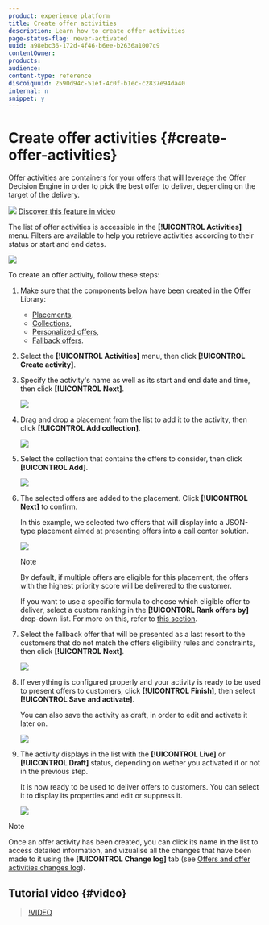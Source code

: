 ```yaml
---
product: experience platform
title: Create offer activities
description: Learn how to create offer activities
page-status-flag: never-activated
uuid: a98ebc36-172d-4f46-b6ee-b2636a1007c9
contentOwner:
products:
audience:
content-type: reference
discoiquuid: 2590d94c-51ef-4c0f-b1ec-c2837e94da40
internal: n
snippet: y
---
```


# Create offer activities {#create-offer-activities}

Offer activities are containers for your offers that will leverage the Offer Decision Engine in order to pick the best offer to deliver, depending on the target of the delivery.

![](../assets/do-not-localize/how-to-video.png) [Discover this feature in video](#video)

The list of offer activities is accessible in the **[!UICONTROL Activities]** menu. Filters are available to help you retrieve activities according to their status or start and end dates.

![](../assets/activities-list.png)

To create an offer activity, follow these steps:

1. Make sure that the components below have been created in the Offer Library:

    * [Placements](../offer-library/creating-placements.md),
    * [Collections](../offer-library/creating-collections.md),
    * [Personalized offers](../offer-library/creating-personalized-offers.md),
    * [Fallback offers](../offer-library/creating-fallback-offers.md).

1. Select the **[!UICONTROL Activities]** menu, then click **[!UICONTROL Create activity]**.

1. Specify the activity's name as well as its start and end date and time, then click **[!UICONTROL Next]**.

    ![](../assets/activities-name.png)

1. Drag and drop a placement from the list to add it to the activity, then click **[!UICONTROL Add collection]**.

    ![](../assets/activities-placement.png)

1. Select the collection that contains the offers to consider, then click **[!UICONTROL Add]**.

    ![](../assets/activities-collection.png)

1. The selected offers are added to the placement. Click **[!UICONTROL Next]** to confirm.

    In this example, we selected two offers that will display into a JSON-type placement aimed at presenting offers into a call center solution.

    ![](../assets/offers-added.png)

    >[!NOTE]
    >
    >By default, if multiple offers are eligible for this placement, the offers with the highest priority score will be delivered to the customer.
    >
    >If you want to use a specific formula to choose which eligible offer to deliver, select a custom ranking in the **[!UICONTORL Rank offers by]** drop-down list. For more on this, refer to [this section](../../offer-activities/rankings.md).

1. Select the fallback offer that will be presented as a last resort to the customers that do not match the offers eligibility rules and constraints, then click **[!UICONTROL Next]**.

    ![](../assets/add-fallback-offer.png)

1. If everything is configured properly and your activity is ready to be used to  present offers to customers, click **[!UICONTROL Finish]**, then select **[!UICONTROL Save and activate]**.

    You can also save the activity as draft, in order to edit and activate it later on.

    ![](../assets/save-activities.png)

1. The activity displays in the list with the **[!UICONTROL Live]** or **[!UICONTROL Draft]** status, depending on wether you activated it or not in the previous step. 

    It is now ready to be used to deliver offers to customers. You can select it to display its properties and edit or suppress it.

    ![](../assets/activities-created.png)

>[!NOTE]
>
>Once an offer activity has been created, you can click its name in the list to access detailed information, and vizualise all the changes that have been made to it using the **[!UICONTROL Change log]** tab (see [Offers and offer activities changes log](../get-started/user-interface.md#changes-log)). 

## Tutorial video {#video}

>[!VIDEO](https://video.tv.adobe.com/v/329606?quality=12)
